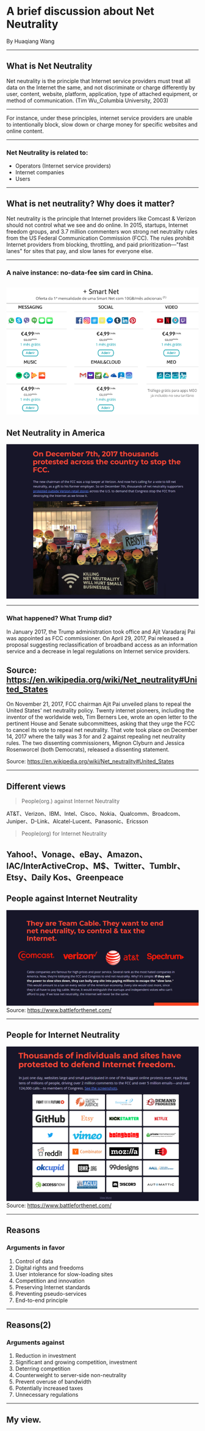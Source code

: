 # A brief discussion about Net Neutrality

By Huaqiang Wang

---

## What is Net Neutrality

Net neutrality is the principle that Internet service providers must treat all data on the Internet the same, and not discriminate or charge differently by user, content, website, platform, application, type of attached equipment, or method of communication. (Tim Wu,,Columbia University, 2003)

---

For instance, under these principles, internet service providers are unable to intentionally block, slow down or charge money for specific websites and online content.

---

### Net Neutrality is related to:

* Operators (Internet service providers)
* Internet companies
* Users
---
## What is net neutrality? Why does it matter?

Net neutrality is the principle that Internet providers like Comcast & Verizon should not control what we see and do online. In 2015, startups, Internet freedom groups, and 3.7 million commenters won strong net neutrality rules from the US Federal Communication Commission (FCC). The rules prohibit Internet providers from blocking, throttling, and paid prioritization—"fast lanes" for sites that pay, and slow lanes for everyone else.

---

### A naive instance: no-data-fee sim card in China.

![Screenshot-2017-10-28_MEO_-_Televisão,_Internet,_Telefone_e_Telemóvel.png](Screenshot-2017-10-28_MEO_-_Televisão,_Internet,_Telefone_e_Telemóvel.png)
---

## Net Neutrality in America

![in3.png](in3.png)

---
### What happened? What Trump did?
In January 2017, the Trump administration took office and Ajit Varadaraj Pai was appointed as FCC commissioner. On April 29, 2017, Pai released a proposal suggesting reclassification of broadband access as an information service and a decrease in legal regulations on Internet service providers.

Source: https://en.wikipedia.org/wiki/Net_neutrality#United_States
---

On November 21, 2017, FCC chairman Ajit Pai unveiled plans to repeal the United States' net neutrality policy. Twenty internet pioneers, including the inventor of the worldwide web, Tim Berners Lee, wrote an open letter to the pertinent House and Senate subcommittees, asking that they urge the FCC to cancel its vote to repeal net neutrality. That vote took place on December 14, 2017 where the tally was 3 for and 2 against repealing net neutrality rules. The two dissenting commissioners, Mignon Clyburn and Jessica Rosenworcel (both Democrats), released a dissenting statement.

Source: https://en.wikipedia.org/wiki/Net_neutrality#United_States

---

## Different views

> People(org.) against Internet Neutrality

AT&T、Verizon、IBM、Intel、Cisco、Nokia、Qualcomm、Broadcom、Juniper、D-Link、Alcatel-Lucent、Panasonic、Ericsson

> People(org) for Internet Neutrality

Yahoo!、Vonage、eBay、Amazon、IAC/InterActiveCrop、M$、Twitter、Tumblr、Etsy、Daily Kos、Greenpeace
---
## People against Internet Neutrality

![in1.png](in1.png)
Source: https://www.battleforthenet.com/

---
## People for Internet Neutrality
![in2.png](in2.png)
Source: https://www.battleforthenet.com/

---
## Reasons
### Arguments in favor
1. Control of data
1. Digital rights and freedoms
1. User intolerance for slow-loading sites
1. Competition and innovation
1. Preserving Internet standards
1. Preventing pseudo-services
1. End-to-end principle

---
## Reasons(2)

### Arguments against
1. Reduction in investment
1. Significant and growing competition, investment
1. Deterring competition
1. Counterweight to server-side non-neutrality
1. Prevent overuse of bandwidth
1. Potentially increased taxes
1. Unnecessary regulations

---

## My view.